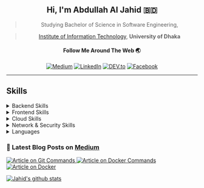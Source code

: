 <div align="center">
            
## Hi, I'm Abdullah Al Jahid 🇧🇩

> Studying Bachelor of Science in Software Engineering,

> [Institute of Information Technology](http://iit.du.ac.bd), **University of Dhaka**
            

#### Follow Me Around The Web 🌏

<!-- <a target="_blank" href=""><img src="https://img.shields.io/badge/-%23.svg?&style=plastic&logo=&logoColor=white" alt=""></a> -->

<a target="_blank" href="https://jahid1030.medium.com/"><img src="https://img.shields.io/badge/Medium-%23262626.svg?&style=plastic&logo=Medium&logoColor=white" alt="Medium"></a>
<a target="_blank" href="https://www.linkedin.com/in/abdullah-al-jahid-a6090a194/"><img src="https://img.shields.io/badge/LinkedIn-%230077B5.svg?&style=plastic&logo=linkedin&logoColor=white" alt="LinkedIn"></a>
<a target="_blank" href="https://dev.to/jahid1030"><img src="https://img.shields.io/badge/DEV.to-%235c5c3d.svg?&style=plastic&logo=dev.to&logoColor=black" alt="DEV.to"></a>
<a target="_blank" href="https://www.facebook.com/aa.jahid30/"><img src="https://img.shields.io/badge/Facebook-%231877F2.svg?&style=plastic&logo=Facebook&logoColor=white" alt="Facebook"></a>

            
</dev>

---

<div align="left"> 
            
## Skills            
<details>
    <summary>Backend Skills</summary>
    
![Laravel](https://img.shields.io/badge/-Laravel-red?style=flat&logo=Laravel&logoColor=white)
![Express.js](https://img.shields.io/badge/-Express.js-092E20?style=flat&logo=Express&logoColor=white)
![Node](https://img.shields.io/badge/-Node-black?style=flat&logo=Node.js&logoColor=green)
![RestAPI](https://img.shields.io/badge/-RestAPI-009688?style=flat&logo=API&logoColor=white)
![PHP](https://img.shields.io/badge/-PHP-150458?style=flat&logo=PHP&logoColor=white)
![MariaDB](https://img.shields.io/badge/-MariaDB-003545?style=flat&logo=MariaDB&logoColor=white)
![MongoDB](https://img.shields.io/badge/-MongoDB-004d00?style=flat&logo=MongoDB&logoColor=white)
![MySQL](https://img.shields.io/badge/-MySQL-cc9900?style=flat&logo=MySQL&logoColor=black)
![SQLite](https://img.shields.io/badge/-SQLite-003B57?style=flat&logo=SQLite&logoColor=white)
</details>


<details>
    <summary>Frontend Skills</summary>

![Vue](https://img.shields.io/badge/-Vue-51b984?style=flat&logo=Vue.js&logoColor=white)
![Nuxt](https://img.shields.io/badge/-Nuxt-008080?style=flat&logo=Nuxt.js&logoColor=white)
![Quasar](https://img.shields.io/badge/-Quasar-5c5c8a?style=flat&logo=Quasar&logoColor=default) 
![Vuetify](https://img.shields.io/badge/-Vuetify-001a33?style=flat&logo=Vuetify&logoColor=e7f2fe)
![Bootstrap](https://img.shields.io/badge/-Bootstrap-7952B3?style=flat&logo=Bootstrap&logoColor=white)
![Shards-Vue](https://img.shields.io/badge/-Shards-ccffcc?style=flat&logo=Shards&logoColor=e7f2fe)            
</details>

<details>
    <summary>Cloud Skills</summary>

![Linux](https://img.shields.io/badge/-Linux-FCC624?style=flat&logo=Linux&logoColor=black)
![Nginx](https://img.shields.io/badge/-Nginx-269539?style=flat&logo=Nginx&logoColor=white)
![Docker](https://img.shields.io/badge/-Docker-2496ED?style=flat&logo=Docker&logoColor=white)
</details>

<details>
    <summary>Network & Security Skills</summary>
 
![Wireshark](https://img.shields.io/badge/-Wireshark-1679A7?style=flat&logo=wireshark&logoColor=white)
![Burp Suite](https://img.shields.io/badge/-Burp--Suite-557C94?style=flat&logo=burp%20Linux&logoColor=white)
![Vega](https://img.shields.io/badge/-Vega-1679A7?style=flat&logo=vega&logoColor=white)            
<!-- ![And many more...](https://img.shields.io/badge/-And--many--more...-black?style=flat&logo=&logoColor=white) -->
</details>
            
<details>
    <summary>Languages</summary>
    
![C](https://img.shields.io/badge/-C-150458?style=flat&logo=c&logoColor=white)
![C++](https://img.shields.io/badge/-C++-F7931E?style=flat&logo=cplusplus&logoColor=white)
![Java](https://img.shields.io/badge/-Java-cc2900?style=flat&logo=Java&logoColor=white)
![Javascript](https://img.shields.io/badge/-Javascript-3b00b3?style=flat&logo=Javascript&logoColor=white)
![HTML](https://img.shields.io/badge/-HTML-602020?style=flat&logo=htmL&logoColor=white)
![CSS](https://img.shields.io/badge/-CSS-336600?style=flat&logo=css&logoColor=white)
![Javafx](https://img.shields.io/badge/-JavaFX-D00000?style=flat&logo=JavaFX&logoColor=white)           
</details>


<!-- ![](https://img.shields.io/badge/--black?style=plastic&logo=) -->

### 📕 Latest Blog Posts on [Medium](https://jahid1030.medium.com/)
<a target="_blank" href="https://github-readme-medium-recent-article.vercel.app/medium/@jahid1030/2"><img src="https://github-readme-medium-recent-article.vercel.app/medium/@jahid1030/2" alt="Article on Git Commands"> 
<a target="_blank" href="https://github-readme-medium-recent-article.vercel.app/medium/@jahid1030/0"><img src="https://github-readme-medium-recent-article.vercel.app/medium/@jahid1030/0" alt="Article on Docker Commands">            
<a target="_blank" href="https://github-readme-medium-recent-article.vercel.app/medium/@jahid1030/1"><img src="https://github-readme-medium-recent-article.vercel.app/medium/@jahid1030/1" alt="Article on Docker">
            
![Jahid's github stats](https://github-readme-stats.vercel.app/api?username=Jahid1999&&show_icons=true&title_color=00ff00&icon_color=bb2acf&text_color=daf7dc&bg_color=151515)


<!-- [![Top Langs](https://github-readme-stats.vercel.app/api/top-langs/?username=Jahid1999&layout=compact)](https://github.com/Jahid1999/github-readme-stats) -->


</div>

<!--
**Jahid1999/Jahid1999** is a ✨ _special_ ✨ repository because its `README.md` (this file) appears on your GitHub profile.

Here are some ideas to get you started:

- 🔭 I’m currently working on ...
- 🌱 I’m currently learning ...
- 👯 I’m looking to collaborate on ...
- 🤔 I’m looking for help with ...
- 💬 Ask me about ...
- 📫 How to reach me: ...
- 😄 Pronouns: ...
- ⚡ Fun fact: ...
-->
